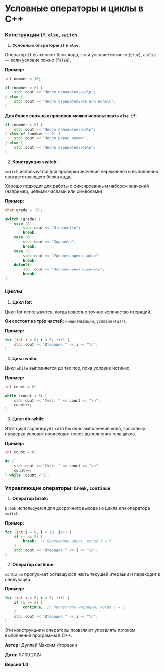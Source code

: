 # Условные операторы и циклы в C++

### **Конструкции `if`, `else`, `switch`**

1. **Условные операторы `if` и `else`:**

Оператор `if` выполняет блок кода, если условие истинно (`true`), а `else` — если условие ложно (`false`).

**Пример:**
```cpp
int number = 10;

if (number > 0) {
    std::cout << "Число положительное\n";
} else {
    std::cout << "Число отрицательное или ноль\n";
}
```

**Для более сложных проверок можно использовать `else if`:**
```cpp
if (number > 0) {
    std::cout << "Число положительное\n";
} else if (number == 0) {
    std::cout << "Число равно нулю\n";
} else {
    std::cout << "Число отрицательное\n";
}
```

2. **Конструкция switch:**

`switch` используется для проверки значения переменной и выполнения соответствующего блока кода.

Хорошо подходит для работы с фиксированным набором значений (например, целыми числами или символами).

**Пример:**
```cpp
char grade = 'B';

switch (grade) {
    case 'A':
        std::cout << "Отлично!\n";
        break;
    case 'B':
        std::cout << "Хорошо\n";
        break;
    case 'C':
        std::cout << "Удовлетворительно\n";
        break;
    default:
        std::cout << "Неправильная оценка\n";
        break;
}
```

### **Циклы**

1. **Цикл for:**

Цикл for используется, когда известно точное количество итераций.

**Он состоит из трёх частей:** `инициализации`, `условия` и `шага`.

**Пример:**
```cpp
for (int i = 0; i < 5; i++) {
    std::cout << "Итерация " << i << "\n";
}
```

2. **Цикл while:**

Цикл `while` выполняется до тех пор, пока условие истинно.

**Пример:**
```cpp
int count = 0;

while (count < 5) {
    std::cout << "Счёт: " << count << "\n";
    count++;
}
```

3. **Цикл do-while:**

Этот цикл гарантирует хотя бы одно выполнение кода, поскольку проверка условия происходит после выполнения тела цикла.

**Пример:**
```cpp
int count = 0;

do {
    std::cout << "Счёт: " << count << "\n";
    count++;
} while (count < 5);
```

### **Управляющие операторы:** `break`, `continue`

1. **Оператор break:**

`break` используется для досрочного выхода из цикла или оператора `switch`.

**Пример:**
```cpp
for (int i = 0; i < 10; i++) {
    if (i == 5) {
        break;  // Прерывание цикла, когда i = 5
    }
    std::cout << "Итерация " << i << "\n";
}
```

2. **Оператор continue:**

`continue` пропускает оставшуюся часть текущей итерации и переходит к следующей.

**Пример:**
```cpp
for (int i = 0; i < 5; i++) {
    if (i == 2) {
        continue;  // Пропустить итерацию, когда i = 2
    }
    std::cout << "Итерация " << i << "\n";
}
```

Эти конструкции и операторы позволяют управлять потоком выполнения программы в C++.



**Автор:** Дуплей Максим Игоревич

**Дата:** 07.09.2024

**Версия 1.0**